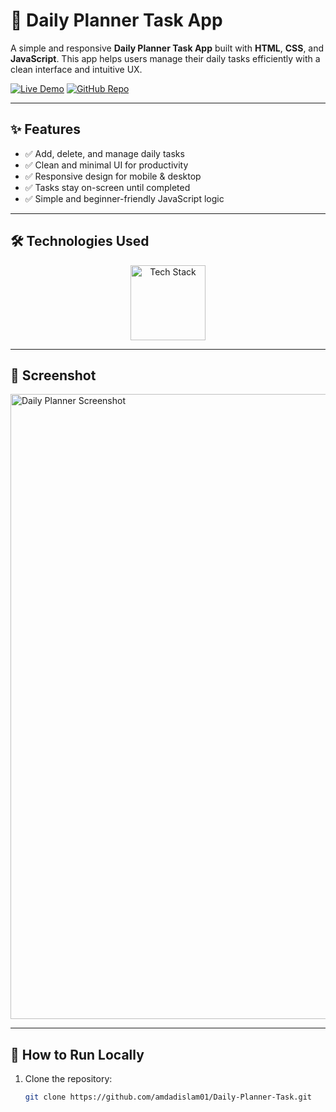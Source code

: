 # 📅 Daily Planner Task App

A simple and responsive **Daily Planner Task App** built with **HTML**, **CSS**, and **JavaScript**. This app helps users manage their daily tasks efficiently with a clean interface and intuitive UX.

[![Live Demo](https://img.shields.io/badge/🚀_Live_Demo-00C7B7?style=for-the-badge&logo=netlify&logoColor=white)](https://amdadislam01.github.io/Daily-Planner-Task/)
[![GitHub Repo](https://img.shields.io/badge/💻_Source_Code-181717?style=for-the-badge&logo=github&logoColor=white)](https://github.com/amdadislam01/Daily-Planner-Task)

---

## ✨ Features

- ✅ Add, delete, and manage daily tasks
- ✅ Clean and minimal UI for productivity
- ✅ Responsive design for mobile & desktop
- ✅ Tasks stay on-screen until completed
- ✅ Simple and beginner-friendly JavaScript logic

---

## 🛠️ Technologies Used

<p align="center">
  <img src="https://skillicons.dev/icons?i=html,css,js" alt="Tech Stack" width="120"/>
</p>

---

## 📸 Screenshot

<img src="https://ik.imagekit.io/yqnbhdlo4/Img/screencapture-amdadislam01-github-io-Daily-Planner-Task-2025-07-29-16_04_28.png?updatedAt=1753783510066" alt="Daily Planner Screenshot" width="1000"/>


---

## 🚀 How to Run Locally

1. Clone the repository:
   ```bash
   git clone https://github.com/amdadislam01/Daily-Planner-Task.git




